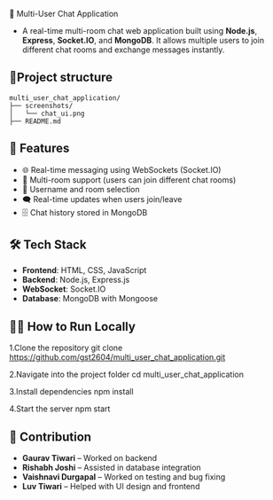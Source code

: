 💬 Multi-User Chat Application

- A real-time multi-room chat web application built using **Node.js**, **Express**, **Socket.IO**, and **MongoDB**. It allows multiple users to join different chat rooms and exchange messages instantly.

## 📁Project structure
```
multi_user_chat_application/
├── screenshots/
│   └── chat_ui.png
├── README.md
```

## 🚀 Features

- 🌐 Real-time messaging using WebSockets (Socket.IO)
- 👥 Multi-room support (users can join different chat rooms)
- 🧾 Username and room selection
- 🗨️ Real-time updates when users join/leave
- 🗄️ Chat history stored in MongoDB

## 🛠️ Tech Stack

- **Frontend**: HTML, CSS, JavaScript
- **Backend**: Node.js, Express.js
- **WebSocket**: Socket.IO
- **Database**: MongoDB with Mongoose

## 🧑‍💻 How to Run Locally

1.Clone the repository
git clone https://github.com/gst2604/multi_user_chat_application.git

2.Navigate into the project folder
cd multi_user_chat_application

3.Install dependencies
npm install

4.Start the server
npm start

## 🤝 Contribution

- **Gaurav Tiwari** – Worked on backend
- **Rishabh Joshi** – Assisted in database integration
- **Vaishnavi Durgapal** – Worked on testing and bug fixing
- **Luv Tiwari** – Helped with UI design and frontend
